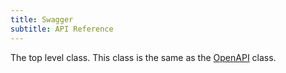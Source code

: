 ```yaml
---
title: Swagger
subtitle: API Reference
---
```


The top level class. This class is the same as the [OpenAPI](openapi.md) class.
